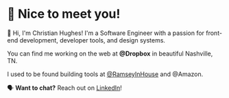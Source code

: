 # 🎉 Nice to meet you!

👋 Hi, I'm Christian Hughes! I'm a Software Engineer with a passion for front-end development, developer tools, and design systems.

You can find me working on the web at **@Dropbox** in beautiful Nashville, TN.

I used to be found building tools at [@RamseyInHouse](https://github.com/RamseyInHouse) and @Amazon.

🗣 **Want to chat?** Reach out on [LinkedIn](https://www.linkedin.com/in/christianjhughes/)!

